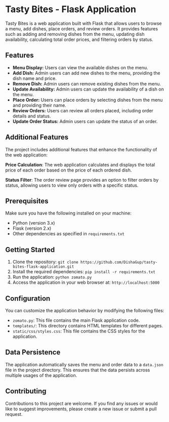 
# Tasty Bites - Flask Application

Tasty Bites is a web application built with Flask that allows users to browse a menu, add dishes, place orders, and review orders. It provides features such as adding and removing dishes from the menu, updating dish availability, calculating total order prices, and filtering orders by status.

## Features

- **Menu Display:** Users can view the available dishes on the menu.
- **Add Dish:** Admin users can add new dishes to the menu, providing the dish name and price.
- **Remove Dish:** Admin users can remove existing dishes from the menu.
- **Update Availability:** Admin users can update the availability of a dish on the menu.
- **Place Order:** Users can place orders by selecting dishes from the menu and providing their name.
- **Review Orders:** Users can review all orders placed, including order details and status.
- **Update Order Status:** Admin users can update the status of an order.

## Additional Features
The project includes additional features that enhance the functionality of the web application:

**Price Calculation**: The web application calculates and displays the total price of each order based on the price of each ordered dish.

**Status Filter**: The order review page provides an option to filter orders by status, allowing users to view only orders with a specific status.

## Prerequisites

Make sure you have the following installed on your machine:

- Python (version 3.x)
- Flask (version 2.x)
- Other dependencies as specified in `requirements.txt`

## Getting Started

1. Clone the repository: `git clone https://github.com/DishaGup/tasty-bites-flask-application.git`
3. Install the required dependencies: `pip install -r requirements.txt`
4. Run the application: `python zomato.py`
5. Access the application in your web browser at: `http://localhost:5000`

## Configuration

You can customize the application behavior by modifying the following files:

- `zomato.py`: This file contains the main Flask application code.
- `templates/`: This directory contains HTML templates for different pages.
- `static/css/styles.css`: This file contains the CSS styles for the application.

## Data Persistence

The application automatically saves the menu and order data to a `data.json` file in the project directory. This ensures that the data persists across multiple usages of the application.

## Contributing

Contributions to this project are welcome. If you find any issues or would like to suggest improvements, please create a new issue or submit a pull request.
